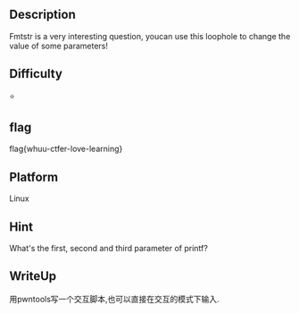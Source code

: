 ## Description

Fmtstr is a very interesting question, youcan use this loophole to change the value of some parameters!

## Difficulty

:star:

## flag

flag{whuu-ctfer-love-learning}

## Platform

Linux

## Hint

What's the first, second and third parameter of printf?

## WriteUp

用pwntools写一个交互脚本,也可以直接在交互的模式下输入.

